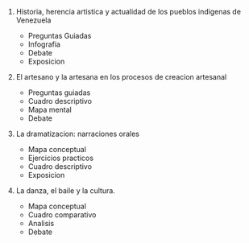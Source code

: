 1. Historia, herencia artistica y actualidad de los pueblos indigenas de Venezuela
	-  Preguntas Guiadas
	- Infografia
	- Debate
	- Exposicion

2. El artesano y la artesana en los procesos de creacion artesanal
	- Preguntas guiadas
	- Cuadro descriptivo
	- Mapa mental
	- Debate

3. La dramatizacion: narraciones orales
	- Mapa conceptual
	- Ejercicios practicos
	- Cuadro descriptivo
	- Exposicion

4. La danza, el baile y la cultura.
	- Mapa conceptual
	- Cuadro comparativo
	- Analisis
	- Debate